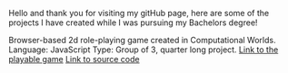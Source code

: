 Hello and thank you for visiting my gitHub page, here are some of the projects I have created while I was pursuing my Bachelors degree!

Browser-based 2d role-playing game created in Computational Worlds.
Language: JavaScript 
Type: Group of 3, quarter long project. 
 <a href="https://audreyeg.github.io/CompWorlds/">Link to the playable game</a> 
 <a href="https://github.com/audreyeg/CompWorlds">Link to source code</a> 
 


